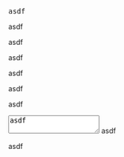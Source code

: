 <pre>asdf</pre> asdf
asdf

<script>asdf</script> asdf
asdf

<style>asdf</style> asdf
asdf

<textarea>asdf</textarea> asdf
asdf